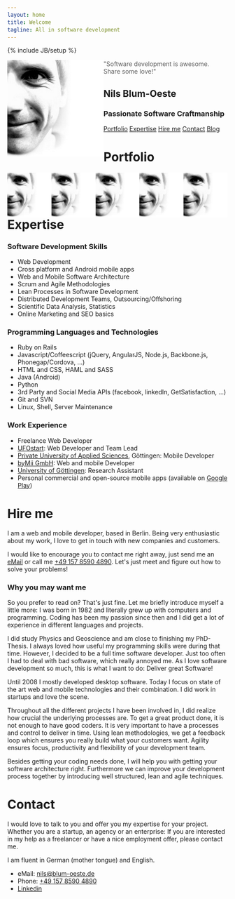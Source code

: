 ```yaml
---
layout: home
title: Welcome
tagline: All in software development
---
```

{% include JB/setup %}

<img src="/assets/images/portrait_bw.png"
style="width:auto;height:220px;float:left;"/>
> "Software development is awesome. Share some love!"
## Nils Blum-Oeste
### Passionate Software Craftmanship

<div class='nav'>
<a href='#portfolio'>Portfolio</a>
<a href='#expertise'>Expertise</a>
<a href='#hire_me'>Hire me</a>
<a href='#contact'>Contact</a>
<a href='/blog'>Blog</a>
</div>

# Portfolio
<img src="/assets/images/portrait_bw.png"
style="width:20%;height:auto;float:left;"/>
<img src="/assets/images/portrait_bw.png"
style="width:20%;height:auto;float:left;"/>
<img src="/assets/images/portrait_bw.png"
style="width:20%;height:auto;float:left;"/>
<img src="/assets/images/portrait_bw.png"
style="width:20%;height:auto;float:left;"/>
<img src="/assets/images/portrait_bw.png"
style="width:20%;height:auto;float:left;"/>

<div class='clearfix'>
</div>

# Expertise
### Software Development Skills
- Web Development
- Cross platform and Android mobile apps
- Web and Mobile Software Architecture
- Scrum and Agile Methodologies
- Lean Processes in Software Development
- Distributed Development Teams, Outsourcing/Offshoring
- Scientific Data Analysis, Statistics
- Online Marketing and SEO basics

### Programming Languages and Technologies
- Ruby on Rails
- Javascript/Coffeescript (jQuery, AngularJS, Node.js, Backbone.js, Phonegap/Cordova,
  ...)
- HTML and CSS, HAML and SASS
- Java (Android)
- Python
- 3rd Party and Social Media APIs (facebook, linkedIn, GetSatisfaction,
  ...)
- Git and SVN
- Linux, Shell, Server Maintenance

### Work Experience
- Freelance Web Developer
- [UFOstart](http://ufostart.com/): Web Developer and Team Lead
- [Private University of Applied Sciences](http://www.pfh.de/en/), Göttingen: Mobile Developer
- [byMii GmbH](http://www.bymii.de/): Web and mobile Developer
- [University of Göttingen](http://www.uni-goettingen.de/en/1.html): Research Assistant
- Personal commercial and open-source mobile apps (available on [Google
  Play](https://play.google.com/store/apps/developer?id=WebEndemics&hl=en))

# Hire me
I am a web and mobile developer, based in Berlin. Being very
enthusiastic about my work, I love to get in touch with new companies
and customers.

I would like to encourage you to contact me right away,
just send me an [eMail](mailto:nils@blum-oeste.de) or call me
[+49 157 8590 4890](tel:+4915785904890). Let's just meet and figure out
how to solve your problems!

### Why you may want me
So you prefer to read on? That's just fine. Let me briefly introduce myself a
little more: I was born in 1982 and literally grew up with computers and
programming. Coding has been my passion since then and I did get a lot
of experience in different languages and projects.

I did study Physics
and Geoscience and am close to finishing my PhD-Thesis. I always loved
how useful my programming skills were during that time. However, I
decided to be a full time software developer. Just too often I had to deal with
bad software, which really annoyed me. As I love software development so
much, this is what I want to do: Deliver great Software!

Until 2008 I mostly developed desktop software. Today I
focus on state of the art web and mobile technologies and their combination.
I did work in startups and love the scene.

Throughout all the different projects I have been involved in, I did
realize how crucial the underlying processes are. To get a great product
done, it is not enough to have good coders. It is very important to have
a processes and control to deliver in time. Using lean methodologies, we
get a feedback loop which ensures you really build what your customers
want. Agility ensures focus, productivity and flexibility of your
development team.

Besides getting your coding needs done, I will help you with getting
your software architecture right. Furthermore we can improve your development
process together by introducing well structured, lean and agile
techniques.

# Contact
I would love to talk to you and offer you my expertise for your project.
Whether you are a startup, an agency or an enterprise: If you are
interested in my
help as a freelancer or have a nice employment offer, please contact me.

I am fluent in German (mother tongue) and English.
- eMail: [nils@blum-oeste.de](mailto:nils@blum-oeste.de)
- Phone: [+49 157 8590 4890](tel:+4915785904890)
- [Linkedin](http://www.linkedin.com/pub/nils-blum-oeste/45/161/19)

